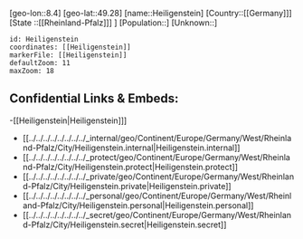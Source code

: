 ﻿---
location: [49.28,8.4]
mapzoom: [7,12] 
mapmarker: city 
type: City
tags:
- geo/City


SpocWebEntityId: 30852
isDeleted: false
confidential: public

---
[geo-lon::8.4]
[geo-lat::49.28]
[name::Heiligenstein]
[Country::[[Germany]]]
[State ::[[Rheinland-Pfalz]]] ]
[Population::]
[Unknown::]


```leaflet
id: Heiligenstein
coordinates: [[Heiligenstein]]
markerFile: [[Heiligenstein]]
defaultZoom: 11 
maxZoom: 18
```


## Confidential Links & Embeds: 
-[[Heiligenstein|Heiligenstein]]] 
- [[../../../../../../../../_internal/geo/Continent/Europe/Germany/West/Rheinland-Pfalz/City/Heiligenstein.internal|Heiligenstein.internal]] 
- [[../../../../../../../../_protect/geo/Continent/Europe/Germany/West/Rheinland-Pfalz/City/Heiligenstein.protect|Heiligenstein.protect]] 
- [[../../../../../../../../_private/geo/Continent/Europe/Germany/West/Rheinland-Pfalz/City/Heiligenstein.private|Heiligenstein.private]] 
- [[../../../../../../../../_personal/geo/Continent/Europe/Germany/West/Rheinland-Pfalz/City/Heiligenstein.personal|Heiligenstein.personal]] 
- [[../../../../../../../../_secret/geo/Continent/Europe/Germany/West/Rheinland-Pfalz/City/Heiligenstein.secret|Heiligenstein.secret]] 
